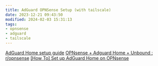```yaml
---
title: AdGuard OPNSense Setup (with tailscale)
date: 2023-12-21 09:43:50
modified: 2024-02-03 15:31:13
tags:
- opnsense
- adguard
- tailscale
---
```


[AdGuard Home setup guide](https://forum.opnsense.org/index.php?topic=22162.msg146626#msg146626)
[OPNsense + Adguard Home + Unbound : r/opnsense](https://www.reddit.com/r/opnsense/comments/xnni96/opnsense_adguard_home_unbound/) 
[[How To] Set up AdGuard Home on OPNsense](https://0x2142.com/how-to-set-up-adguard-on-opnsense/) 
